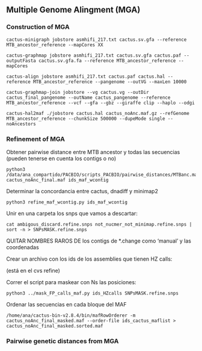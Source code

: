 ## Multiple Genome Alingment (MGA)
### Construction of MGA

```
cactus-minigraph jobstore asmhifi_217.txt cactus.sv.gfa --reference MTB_ancestor_reference --mapCores XX

cactus-graphmap jobstore asmhifi_217.txt cactus.sv.gfa cactus.paf --outputFasta cactus.sv.gfa.fa --reference MTB_ancestor_reference --mapCores 

cactus-align jobstore asmhifi_217.txt cactus.paf cactus.hal --reference MTB_ancestor_reference --pangenome --outVG --maxLen 10000

cactus-graphmap-join jobstore --vg cactus.vg --outDir cactus_final_pangenome --outName cactus_pangenome --reference MTB_ancestor_reference --vcf --gfa --gbz --giraffe clip --haplo --odgi

cactus-hal2maf ./jobstore cactus.hal cactus_noAnc.maf.gz --refGenome MTB_ancestor_reference --chunkSize 500000 --dupeMode single --noAncestors
```


### Refinement of MGA

Obtener pairwise distance entre MTB ancestor y todas las secuencias (pueden tenerse en cuenta los contigs o no)
```
python3 /data/ana_compartido/PACBIO/scripts_PACBIO/pairwise_distances/MTBanc.maf.pairwise.multiprocess.py cactus_noAnc_final.maf ids_maf_wcontig
```
Determinar la concordancia entre cactus, dnadiff y minimap2
```
python3 refine_maf_wcontig.py ids_maf_wcontig
```
Unir en una carpeta los snps que vamos a descartar:
```
cat ambigous_discard.refine.snps not_nucmer_not_minimap.refine.snps | sort -n > SNPsMASK.refine.snps
```
QUITAR NOMBRES RAROS DE los contigs de *.change como ‘manual’ y las coordenadas

Crear un archivo con los ids de los assemblies que tienen HZ calls:

(está en el cvs refine)

Correr el script para maskear con Ns las posiciones:
```
python3 ../mask_FP_calls_maf.py ids_HZcalls SNPsMASK.refine.snps
```
Ordenar las secuencias en cada bloque del MAF
```
/home/ana/cactus-bin-v2.8.4/bin/mafRowOrderer -m cactus_noAnc_final_masked.maf --order-file ids_cactus_maflist > cactus_noAnc_final_masked.sorted.maf
```


### Pairwise genetic distances from MGA

